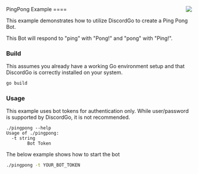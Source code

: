 <img align="right" src="http://bwmarrin.github.io/discordgo/img/discordgo.png">
PingPong Example
====

This example demonstrates how to utilize DiscordGo to create a Ping Pong Bot.

This Bot will respond to "ping" with "Pong!" and "pong" with "Ping!".

### Build

This assumes you already have a working Go environment setup and that
DiscordGo is correctly installed on your system.

```sh
go build
```

### Usage

This example uses bot tokens for authentication only.
While user/password is supported by DiscordGo, it is not recommended.

```
./pingpong --help
Usage of ./pingpong:
  -t string
        Bot Token
```

The below example shows how to start the bot

```sh
./pingpong -t YOUR_BOT_TOKEN
```

